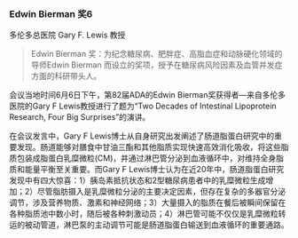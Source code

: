 ### Edwin Bierman 奖6

多伦多总医院 Gary F. Lewis 教授

> Edwin Bierman 奖：为纪念糖尿病、肥胖症、高脂血症和动脉硬化领域的导师Edwin Bierman 而设立的奖项，授予在糖尿病风险因素及血管并发症方面的科研带头人。



会议当地时间6月6日下午，第82届ADA的Edwin Bierman奖获得者—来自多伦多医院的Gary F Lewis教授进行了题为“Two Decades of Intestinal Lipoprotein Research, Four Big Surprises”的演讲。

在会议发言中，Gary F Lewis博士从自身研究出发阐述了肠道脂蛋白研究中的重要发现。肠道能够对膳食中甘油三酯和其他脂质实现快速高效消化吸收，将这些脂质包装成脂蛋白乳糜微粒(CM)，并通过淋巴管分泌到血液循环中，对维持全身脂质和能量平衡至关重要。而Gary F Lewis博士认为在近20年中，肠道脂蛋白研究发现中有四大惊喜：1）胰岛素抵抗状态和2型糖尿病患者中的乳糜微粒生成增加；2）尽管脂肪摄入是乳糜微粒分泌的主要决定因素，但存在复杂的多器官分泌调节，涉及营养物质、激素和神经网络；3）大量摄入的脂质在餐后被瞬间保留在各种脂质池中数小时，随后被各种刺激动员；4）淋巴管可能不仅仅是乳糜微粒转运的被动管道，淋巴泵的主动调节可能是肠道脂蛋白输送到血液循环的重要通路。